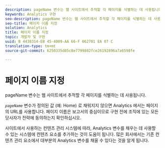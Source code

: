 ```yaml
---
description: pageName 변수는 웹 사이트에서 추적할 각 페이지를 식별하는 데 사용됩니다.
keywords: Analytics 구현
seo-description: pageName 변수는 웹 사이트에서 추적할 각 페이지를 식별하는 데 사용됩니다.
seo-title: 페이지 이름 지정
solution: Analytics
title: 페이지 이름 지정
topic: 개발자 및 구현
uuid: B 4438314-EB 45-4009-AA 66-F 062701 EA 07 C
translation-type: tm+mt
source-git-commit: 6250335d05c8e7799802fce26192896a7a6598fe

---
```



# 페이지 이름 지정

pageName 변수는 웹 사이트에서 추적할 각 페이지를 식별하는 데 사용됩니다.

*`pageName`* 변수가 정의된 값 (예: Home) 로 채워지지 않으면 Analytics 에서는 페이지의 URL를 사용합니다. 페이지 이름은 보고서의 중심이므로 구현 전에 조직에 있는 모든 당사자가 전략에 동의하는지 확인하십시오.

사이트에서 사용하는 컨텐츠 관리 시스템에 따라, Analytics 변수를 채우는 데 사용할 수 있는 시스템에 컨텐츠 요소를 추가하는 것이 도움이 됩니다. 많은 회사에서는 기존 컨텐츠 관리 요소에서 대부분의 Analytics 변수를 채울 수 있다는 것을 알게 됩니다.

